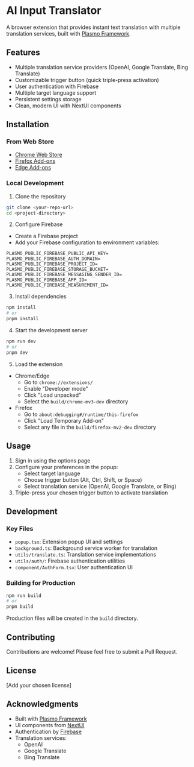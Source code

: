 # AI Input Translator
A browser extension that provides instant text translation with multiple translation services, built with [Plasmo Framework](https://docs.plasmo.com/).

## Features
- Multiple translation service providers (OpenAI, Google Translate, Bing Translate)
- Customizable trigger button (quick triple-press activation)
- User authentication with Firebase
- Multiple target language support
- Persistent settings storage
- Clean, modern UI with NextUI components

## Installation

### From Web Store
<!-- Add store links once published -->
- [Chrome Web Store]()
- [Firefox Add-ons]()
- [Edge Add-ons]()

### Local Development
1. Clone the repository
```bash
git clone <your-repo-url>
cd <project-directory>
```

2. Configure Firebase
- Create a Firebase project
- Add your Firebase configuration to environment variables:
```env
PLASMO_PUBLIC_FIREBASE_PUBLIC_API_KEY=
PLASMO_PUBLIC_FIREBASE_AUTH_DOMAIN=
PLASMO_PUBLIC_FIREBASE_PROJECT_ID=
PLASMO_PUBLIC_FIREBASE_STORAGE_BUCKET=
PLASMO_PUBLIC_FIREBASE_MESSAGING_SENDER_ID=
PLASMO_PUBLIC_FIREBASE_APP_ID=
PLASMO_PUBLIC_FIREBASE_MEASUREMENT_ID=
```

3. Install dependencies
```bash
npm install
# or
pnpm install
```

4. Start the development server
```bash
npm run dev
# or
pnpm dev
```

5. Load the extension
- Chrome/Edge
  - Go to `chrome://extensions/`
  - Enable "Developer mode"
  - Click "Load unpacked"
  - Select the `build/chrome-mv3-dev` directory
- Firefox
  - Go to `about:debugging#/runtime/this-firefox`
  - Click "Load Temporary Add-on"
  - Select any file in the `build/firefox-mv2-dev` directory

## Usage
1. Sign in using the options page
2. Configure your preferences in the popup:
   - Select target language
   - Choose trigger button (Alt, Ctrl, Shift, or Space)
   - Select translation service (OpenAI, Google Translate, or Bing)
3. Triple-press your chosen trigger button to activate translation

## Development

### Key Files
- `popup.tsx`: Extension popup UI and settings
- `background.ts`: Background service worker for translation
- `utils/translate.ts`: Translation service implementations
- `utils/auth/`: Firebase authentication utilities
- `component/AuthForm.tsx`: User authentication UI

### Building for Production
```bash
npm run build
# or
pnpm build
```

Production files will be created in the `build` directory.

## Contributing
Contributions are welcome! Please feel free to submit a Pull Request.

## License
[Add your chosen license]

## Acknowledgments
- Built with [Plasmo Framework](https://docs.plasmo.com/)
- UI components from [NextUI](https://nextui.org/)
- Authentication by [Firebase](https://firebase.google.com/)
- Translation services:
  - OpenAI
  - Google Translate
  - Bing Translate
